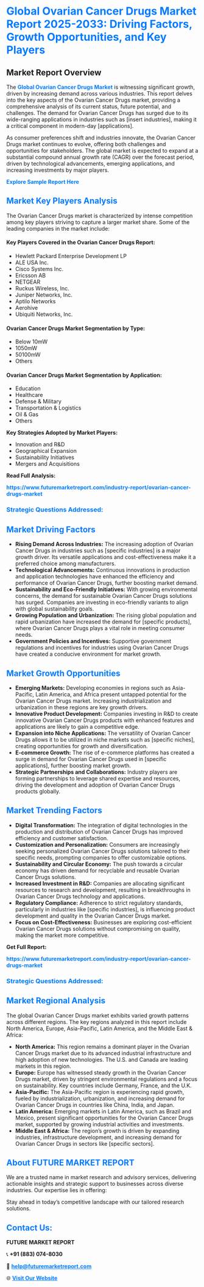 <h1 style="color: #007BFF;">Global Ovarian Cancer Drugs Market Report 2025-2033: Driving Factors, Growth Opportunities, and Key Players</h1>

<section id="overview">
<h2>Market Report Overview</h2>
<p>The <a href="https://www.futuremarketreport.com/industry-report/ovarian-cancer-drugs-market" style="color: #007BFF; text-decoration: none;"><strong>Global Ovarian Cancer Drugs Market</strong></a> is witnessing significant growth, driven by increasing demand across various industries. This report delves into the key aspects of the Ovarian Cancer Drugs market, providing a comprehensive analysis of its current status, future potential, and challenges. The demand for Ovarian Cancer Drugs has surged due to its wide-ranging applications in industries such as [insert industries], making it a critical component in modern-day [applications].</p>
<p>As consumer preferences shift and industries innovate, the Ovarian Cancer Drugs market continues to evolve, offering both challenges and opportunities for stakeholders. The global market is expected to expand at a substantial compound annual growth rate (CAGR) over the forecast period, driven by technological advancements, emerging applications, and increasing investments by major players.</p>
</section>

<section id="overview">
<p><a href="https://www.futuremarketreport.com/request-sample/reportId=35348" style="color: #007BFF; text-decoration: none;"><strong>Explore Sample Report Here</strong></a></p>
</section>

<section id="key-players">
<h2 style="color: #007BFF;">Market Key Players Analysis</h2>
<p>The Ovarian Cancer Drugs market is characterized by intense competition among key players striving to capture a larger market share. Some of the leading companies in the market include:</p>
<h4>Key Players Covered in the Ovarian Cancer Drugs Report:</h4>
<ul><li>Hewlett Packard Enterprise Development LP</li><li>ALE USA Inc.</li><li>Cisco Systems Inc.</li><li>Ericsson AB</li><li>NETGEAR</li><li>Ruckus Wireless, Inc.</li><li>Juniper Networks, Inc.</li><li>Aptilo Networks</li><li>Aerohive</li><li>Ubiquiti Networks, Inc.</li></ul>
<h4>Ovarian Cancer Drugs Market Segmentation by Type:</h4>
<ul><li>Below 10mW</li><li>1050mW</li><li>50100mW</li><li>Others</li></ul>

<h4>Ovarian Cancer Drugs Market Segmentation by Application:</h4>
<ul><li>Education</li><li>Healthcare</li><li>Defense &amp; Military</li><li>Transportation &amp; Logistics</li><li>Oil &amp; Gas</li><li>Others</li></ul>
<p><strong>Key Strategies Adopted by Market Players:</strong></p>
<ul>
<li>Innovation and R&D</li>
<li>Geographical Expansion</li>
<li>Sustainability Initiatives</li>
<li>Mergers and Acquisitions</li>
</ul>
</section>

<section>
<p><strong>Read Full Analysis: </strong></p><a href="https://www.futuremarketreport.com/industry-report/ovarian-cancer-drugs-market" style="color: #007BFF; text-decoration: none;"><strong>https://www.futuremarketreport.com/industry-report/ovarian-cancer-drugs-market</strong></a>
<h3 style="color: #007BFF;">Strategic Questions Addressed:</h3>
</section>

<section id="driving-factors">
<h2 style="color: #007BFF;">Market Driving Factors</h2>
<ul>
<li><strong>Rising Demand Across Industries:</strong> The increasing adoption of Ovarian Cancer Drugs in industries such as [specific industries] is a major growth driver. Its versatile applications and cost-effectiveness make it a preferred choice among manufacturers.</li>
<li><strong>Technological Advancements:</strong> Continuous innovations in production and application technologies have enhanced the efficiency and performance of Ovarian Cancer Drugs, further boosting market demand.</li>
<li><strong>Sustainability and Eco-Friendly Initiatives:</strong> With growing environmental concerns, the demand for sustainable Ovarian Cancer Drugs solutions has surged. Companies are investing in eco-friendly variants to align with global sustainability goals.</li>
<li><strong>Growing Population and Urbanization:</strong> The rising global population and rapid urbanization have increased the demand for [specific products], where Ovarian Cancer Drugs plays a vital role in meeting consumer needs.</li>
<li><strong>Government Policies and Incentives:</strong> Supportive government regulations and incentives for industries using Ovarian Cancer Drugs have created a conducive environment for market growth.</li>
</ul>
</section>

<section id="growth-opportunities">
<h2 style="color: #007BFF;">Market Growth Opportunities</h2>
<ul>
<li><strong>Emerging Markets:</strong> Developing economies in regions such as Asia-Pacific, Latin America, and Africa present untapped potential for the Ovarian Cancer Drugs market. Increasing industrialization and urbanization in these regions are key growth drivers.</li>
<li><strong>Innovative Product Development:</strong> Companies investing in R&D to create innovative Ovarian Cancer Drugs products with enhanced features and applications are likely to gain a competitive edge.</li>
<li><strong>Expansion into Niche Applications:</strong> The versatility of Ovarian Cancer Drugs allows it to be utilized in niche markets such as [specific niches], creating opportunities for growth and diversification.</li>
<li><strong>E-commerce Growth:</strong> The rise of e-commerce platforms has created a surge in demand for Ovarian Cancer Drugs used in [specific applications], further boosting market growth.</li>
<li><strong>Strategic Partnerships and Collaborations:</strong> Industry players are forming partnerships to leverage shared expertise and resources, driving the development and adoption of Ovarian Cancer Drugs products globally.</li>
</ul>
</section>

<section id="trending-factors">
<h2 style="color: #007BFF;">Market Trending Factors</h2>
<ul>
<li><strong>Digital Transformation:</strong> The integration of digital technologies in the production and distribution of Ovarian Cancer Drugs has improved efficiency and customer satisfaction.</li>
<li><strong>Customization and Personalization:</strong> Consumers are increasingly seeking personalized Ovarian Cancer Drugs solutions tailored to their specific needs, prompting companies to offer customizable options.</li>
<li><strong>Sustainability and Circular Economy:</strong> The push towards a circular economy has driven demand for recyclable and reusable Ovarian Cancer Drugs solutions.</li>
<li><strong>Increased Investment in R&D:</strong> Companies are allocating significant resources to research and development, resulting in breakthroughs in Ovarian Cancer Drugs technology and applications.</li>
<li><strong>Regulatory Compliance:</strong> Adherence to strict regulatory standards, particularly in industries like [specific industries], is influencing product development and quality in the Ovarian Cancer Drugs market.</li>
<li><strong>Focus on Cost-Effectiveness:</strong> Businesses are exploring cost-efficient Ovarian Cancer Drugs solutions without compromising on quality, making the market more competitive.</li>
</ul>
</section>

<section>
<p><strong>Get Full Report: </strong></p><a href="https://www.futuremarketreport.com/industry-report/ovarian-cancer-drugs-market" style="color: #007BFF; text-decoration: none;"><strong>https://www.futuremarketreport.com/industry-report/ovarian-cancer-drugs-market</strong></a>
<h3 style="color: #007BFF;">Strategic Questions Addressed:</h3>
</section>


<section id="regional-analysis">
<h2 style="color: #007BFF;">Market Regional Analysis</h2>
<p>The global Ovarian Cancer Drugs market exhibits varied growth patterns across different regions. The key regions analyzed in this report include North America, Europe, Asia-Pacific, Latin America, and the Middle East & Africa:</p>
<ul>
<li><strong>North America:</strong> This region remains a dominant player in the Ovarian Cancer Drugs market due to its advanced industrial infrastructure and high adoption of new technologies. The U.S. and Canada are leading markets in this region.</li>
<li><strong>Europe:</strong> Europe has witnessed steady growth in the Ovarian Cancer Drugs market, driven by stringent environmental regulations and a focus on sustainability. Key countries include Germany, France, and the U.K.</li>
<li><strong>Asia-Pacific:</strong> The Asia-Pacific region is experiencing rapid growth, fueled by industrialization, urbanization, and increasing demand for Ovarian Cancer Drugs in countries like China, India, and Japan.</li>
<li><strong>Latin America:</strong> Emerging markets in Latin America, such as Brazil and Mexico, present significant opportunities for the Ovarian Cancer Drugs market, supported by growing industrial activities and investments.</li>
<li><strong>Middle East & Africa:</strong> The region’s growth is driven by expanding industries, infrastructure development, and increasing demand for Ovarian Cancer Drugs in sectors like [specific sectors].</li>
</ul>
</section>

<footer>
<h2 style="color: #007BFF;">About FUTURE MARKET REPORT</h2>
<p>We are a trusted name in market research and advisory services, delivering actionable insights and strategic support to businesses across diverse industries. Our expertise lies in offering:</p>

<p>Stay ahead in today’s competitive landscape with our tailored research solutions.</p>

<h2 style="color: #007BFF;">Contact Us:</h2>
<p><strong>FUTURE MARKET REPORT</strong></p>
<p>📞 <strong>+91 (883) 074-8030</strong></p>
<p>📧 <strong><a href="mailto:help@futuremarketreport.com" style="color: #007BFF;">help@futuremarketreport.com</a></strong></p>
<p>🌐 <strong><a href="https://www.futuremarketreport.com/" style="color: #007BFF;">Visit Our Website</a></strong></p>
</footer>